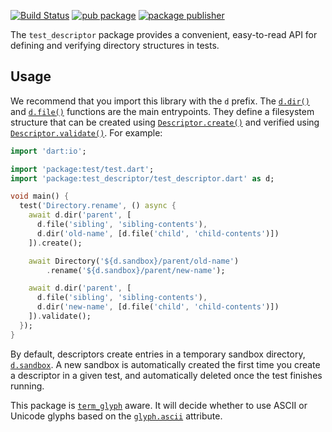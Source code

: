 [![Build Status](https://github.com/dart-lang/test/actions/workflows/test_descriptor.yaml/badge.svg)](https://github.com/dart-lang/test/actions/workflows/test_descriptor.yaml)
[![pub package](https://img.shields.io/pub/v/test_descriptor.svg)](https://pub.dev/packages/test_descriptor)
[![package publisher](https://img.shields.io/pub/publisher/test_descriptor.svg)](https://pub.dev/packages/test_descriptor/publisher)

The `test_descriptor` package provides a convenient, easy-to-read API for
defining and verifying directory structures in tests.

## Usage

We recommend that you import this library with the `d` prefix. The
[`d.dir()`][dir] and [`d.file()`][file] functions are the main entrypoints. They
define a filesystem structure that can be created using
[`Descriptor.create()`][create] and verified using
[`Descriptor.validate()`][validate]. For example:

[dir]: https://pub.dev/documentation/test_descriptor/latest/test_descriptor/dir.html
[file]: https://pub.dev/documentation/test_descriptor/latest/test_descriptor/file.html
[create]: https://pub.dev/documentation/test_descriptor/latest/test_descriptor/Descriptor/create.html
[validate]: https://pub.dev/documentation/test_descriptor/latest/test_descriptor/Descriptor/validate.html

```dart
import 'dart:io';

import 'package:test/test.dart';
import 'package:test_descriptor/test_descriptor.dart' as d;

void main() {
  test('Directory.rename', () async {
    await d.dir('parent', [
      d.file('sibling', 'sibling-contents'),
      d.dir('old-name', [d.file('child', 'child-contents')])
    ]).create();

    await Directory('${d.sandbox}/parent/old-name')
        .rename('${d.sandbox}/parent/new-name');

    await d.dir('parent', [
      d.file('sibling', 'sibling-contents'),
      d.dir('new-name', [d.file('child', 'child-contents')])
    ]).validate();
  });
}
```

By default, descriptors create entries in a temporary sandbox directory,
[`d.sandbox`][sandbox]. A new sandbox is automatically created the first time
you create a descriptor in a given test, and automatically deleted once the test
finishes running.

[sandbox]: https://pub.dev/documentation/test_descriptor/latest/test_descriptor/sandbox.html

This package is [`term_glyph`][term_glyph] aware. It will decide whether to use
ASCII or Unicode glyphs based on the [`glyph.ascii`][ascii] attribute.

[term_glyph]: https://pub.dev/packages/term_glyph
[ascii]: https://pub.dev/documentation/term_glyph/latest/term_glyph/ascii.html
